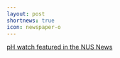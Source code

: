 ```yaml
---
layout: post
shortnews: true
icon: newspaper-o
---
```

[pH watch featured in the NUS News](https://news.nus.edu.sg/a-low-power-highly-responsive-and-reusable-sweat-ph-monitor/)
